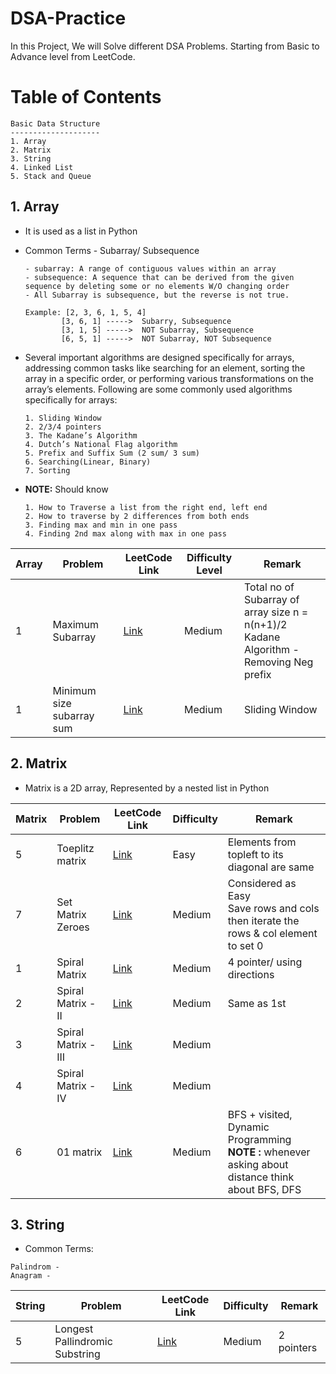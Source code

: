 # DSA-Practice
In this Project, We will Solve different DSA Problems. Starting from Basic to Advance level from LeetCode.

# Table of Contents
```
Basic Data Structure
--------------------
1. Array
2. Matrix
3. String
4. Linked List
5. Stack and Queue
```
##  1. Array
- It is used as a list in Python
- Common Terms - Subarray/ Subsequence
  
      - subarray: A range of contiguous values within an array
      - subsequence: A sequence that can be derived from the given sequence by deleting some or no elements W/O changing order
      - All Subarray is subsequence, but the reverse is not true.
  
      Example: [2, 3, 6, 1, 5, 4]
              [3, 6, 1] ----->  Subarry, Subsequence
              [3, 1, 5] ----->  NOT Subarray, Subsequence
              [6, 5, 1] ----->  NOT Subarray, NOT Subsequence
- Several important algorithms are designed specifically for arrays, addressing common tasks like searching for an element, sorting the array in a specific order, or performing various transformations on the array’s elements.
Following are some commonly used algorithms specifically for arrays:<br>

      1. Sliding Window
      2. 2/3/4 pointers
      3. The Kadane’s Algorithm
      4. Dutch’s National Flag algorithm
      5. Prefix and Suffix Sum (2 sum/ 3 sum)
      6. Searching(Linear, Binary)
      7. Sorting
- **NOTE:** Should know
  
      1. How to Traverse a list from the right end, left end
      2. How to traverse by 2 differences from both ends
      3. Finding max and min in one pass
      4. Finding 2nd max along with max in one pass

| Array | Problem                                          | LeetCode Link                                                         | Difficulty Level | Remark |
| ----- | ------------------------------------------------ | ----------------------------------------------------------------------| ---------------- | -------|
| 1     | Maximum Subarray                                 | [Link](https://leetcode.com/problems/maximum-subarray/description/)   | Medium           |Total no of Subarray of array size n = n(n+1)/2 <br> Kadane Algorithm - Removing Neg prefix|
| 1     | Minimum size subarray sum                        | [Link](https://leetcode.com/problems/minimum-size-subarray-sum/description/)   | Medium  |Sliding Window|

## 2. Matrix
- Matrix is a 2D array,  Represented by a nested list in Python

| Matrix | Problem              | LeetCode Link                                                            | Difficulty | Remark |
| -----  | ---------------------| -------------------------------------------------------------------------| -----------|--------|
| 5      |Toeplitz matrix       | [Link](https://leetcode.com/problems/toeplitz-matrix/description/)       | Easy       |Elements from topleft to its diagonal are same|
| 7      | Set Matrix Zeroes    | [Link](https://leetcode.com/problems/set-matrix-zeroes/description/)     | Medium     | Considered as Easy <br> Save rows and cols then iterate the rows & col element to set 0 |
| 1      | Spiral Matrix        | [Link](https://leetcode.com/problems/spiral-matrix/description/)         | Medium     | 4 pointer/ using directions |
| 2      | Spiral Matrix - II   | [Link](https://leetcode.com/problems/spiral-matrix-ii/description/)      | Medium     |Same as 1st|
| 3      | Spiral Matrix - III  | [Link](https://leetcode.com/problems/spiral-matrix-iii/description/)     | Medium     |          |
| 4      | Spiral Matrix - IV   | [Link](https://leetcode.com/problems/spiral-matrix-iv/description/)      | Medium     |          |
| 6      | 01 matrix            | [Link](https://leetcode.com/problems/01-matrix/)                         | Medium     | BFS + visited, Dynamic Programming <br> **NOTE :** whenever asking about distance think about BFS, DFS |

## 3. String
- Common Terms:
```
Palindrom -
Anagram - 
```

| String | Problem                        | LeetCode Link                                                                          | Difficulty | Remark |
| -----  | -------------------------------| ---------------------------------------------------------------------------------------| -----------|--------|
| 5      |Longest Pallindromic Substring  | [Link](https://leetcode.com/problems/longest-palindromic-substring/description/)       | Medium     |2 pointers|


